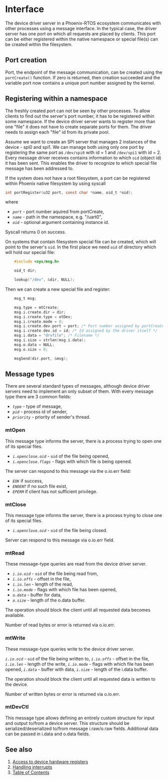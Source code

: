 # Interface

The device driver server in a Phoenix-RTOS ecosystem communicates with other processes using a message interface. In the typical case, the driver server has one port on which all requests are placed by clients. This port can be either registered within the native namespace or special file(s) can be created within the filesystem.

## Port creation

Port, the endpoint of the message communication, can be created using the `portCreate()` function. If zero is returned, then creation succeeded and the variable port now contains a unique port number assigned by the kernel.

## Registering within a namespace

The freshly created port can not be seen by other processes. To allow clients to find out the server's port number, it has to be registered within some namespace. If the device driver server wants to register more than one "file" it does not have to create separate ports for them. The driver needs to assign each "file" id from its private pool.

Assume we want to create an SPI server that manages 2 instances of the device - spi0 and spi1. We can manage both using only one port by registering the same port as `/dev/spi0` with id = 1 and `/dev/spi1` with id = 2. Every message driver receives contains information to which `oid` (object id) it has been sent. This enables the driver to recognize to which special file message has been addressed to.

If the system does not have a root filesystem, a port can be registered within Phoenix native filesystem by using syscall

```c
int portRegister(u32 port, const char *name, oid_t *oid);
```

where

- _`port`_ - port number aquired from portCreate,
- _`name`_ - path in the namespace, e.g. "/uart0",
- _`oid`_ - optional argument containing instance id.

Syscall returns 0 on success.

On systems that contain filesystem special file can be created, which will point to the server's `oid`. In the first place we need `oid` of directory which will hold our special file:

````C
    #include <sys/msg.h>

    oid_t dir;

    lookup("/dev", &dir, NULL);
````

Then we can create a new special file and register:

````C
    msg_t msg;

    msg.type = mtCreate;
    msg.i.create.dir = dir;
    msg.i.create.type = otDev;
    msg.i.create.mode = 0;
    msg.i.create.dev.port = port; /* Port number assigned by portCreate */
    msg.i.create.dev.id = id; /* Id assigned by the driver itself */
    msg.i.data = "drvfile"; /* Filename */
    msg.i.size = strlen(msg.i.data);
    msg.o.data = NULL;
    msg.o.size = 0;

    msgSend(dir.port, &msg);
````

## Message types

There are several standard types of messages, although device driver servers need to implement an only subset of them. With every message type there are 3 common fields:

- _`type`_ - type of message,
- _`pid`_ - process id of sender,
- _`priority`_ - priority of sender's thread.

### mtOpen

This message type informs the server, there is a process trying to open one of its special files.

- _`i.openclose.oid`_ - `oid` of the file being opened,
- _`i.openclose.flags`_ - flags with which file is being opened.

The server can respond to this message via the o.io.err field:

- _`EOK`_ if success,
- _`ENOENT`_ if no such file exist, 
- _`EPERM`_ if client has not sufficient privilege.

### mtClose

This message type informs the server, there is a process trying to close one of its special files.

- _`i.openclose.oid`_ - `oid` of the file being closed.

Server can respond to this message via o.io.err field.

### mtRead

These message-type queries are read from the device driver server.

- _`i.io.oid`_ - `oid` of the file being read from,
- _`i.io.offs`_ - offset in the file,
- _`i.io.len`_ - length of the read,
- _`i.io.mode`_ - flags with which file has been opened,
- _`o.data`_ - buffer for data,
- _`o.size`_ - length of the o.data buffer.

The operation should block the client until all requested data becomes available.

Number of read bytes or error is returned via o.io.err.

### mtWrite

These message-type queries write to the device driver server.

_`i.io.oid`_ - `oid` of the file being written to,
_`i.io.offs`_ - offset in the file,
_`i.io.len`_ - length of the write,
_`i.io.mode`_ - flags with which file has been opened,
_`i.data`_ - buffer with data,
_`i.size`_ - length of the i.data buffer.

The operation should block the client until all requested data is written to the device.

Number of written bytes or error is returned via o.io.err.

### mtDevCtl

This message type allows defining an entirely custom structure for input and output to/from a device server. This structure should be serialized/deserialized to/from message i.raw/o.raw fields. Additional data can be passed in i.data and o.data fields.

## See also

1. [Access to device hardware registers](hwaccess.md)
2. [Handling interrupts](interrupts.md)
3. [Table of Contents](../README.md)